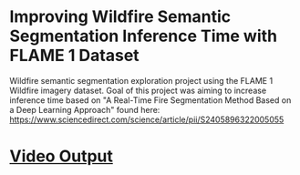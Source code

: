 # Improving Wildfire Semantic Segmentation Inference Time with FLAME 1 Dataset
Wildfire semantic segmentation exploration project using the FLAME 1 Wildfire imagery dataset. Goal of this project was aiming to increase inference time based on "A Real-Time Fire Segmentation Method Based on a Deep Learning Approach" found here: https://www.sciencedirect.com/science/article/pii/S2405896322005055

# [Video Output](./output_video_UNETmodel_red.mp4)
